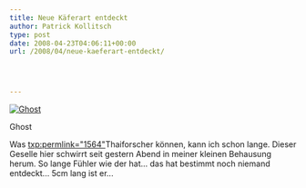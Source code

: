 ```yaml
---
title: Neue Käferart entdeckt
author: Patrick Kollitsch
type: post
date: 2008-04-23T04:06:11+00:00
url: /2008/04/neue-kaeferart-entdeckt/




---
```

<div class="flickr">
  <a href="http://www.flickr.com/photos/schreibblogade/2437116396/" title="Ghost"><img src="//farm4.static.flickr.com/3066/2437116396_794b85d710.jpg" alt="Ghost" /></a></p> 
  
  <p>
    Ghost
  </p>
</div>

Was <txp:permlink="1564">Thaiforscher k&ouml;nnen</a>, kann ich schon lange. Dieser Geselle hier schwirrt seit gestern Abend in meiner kleinen Behausung herum. So lange Fühler wie der hat... das hat bestimmt noch niemand entdeckt... 5cm lang ist er...